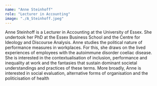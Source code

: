 ```yaml
---
name: "Anne Steinhoff"
role: "Lecturer in Accounting"
image: "./A_Steinhoff.jpeg"
---
```


Anne Steinhoff is a Lecturer in Accounting at the University of Essex. She undertook her PhD at the Essex Business School and the Centre for Ideology and Discourse Analysis. 
Anne studies the political nature of performance measures in workplaces. For this, she draws on the lived experiences of employees with the autoimmune disorder coeliac disease. She is interested in the contextualisation of inclusion, performance and inequality at work and the fantasies that sustain dominant societal understandings and practices of these terms. More broadly, Anne is interested in social evaluation, alternative forms of organisation and the politicisation of health
